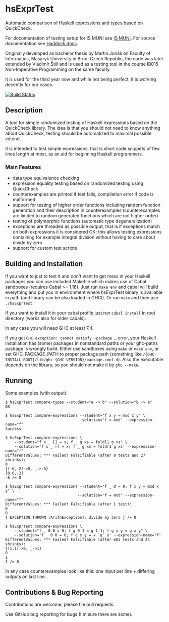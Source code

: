 hsExprTest
==========

Automatic comparison of Haskell expressions and types based on QuickCheck.

For documentation of testing setup for IS MUNI see 
[IS MUNI](https://github.com/vlstill/hsExprTest/blob/master/ISMUNI.md).
For source documentation see [Haddock docs](https://paradise.fi.muni.cz/~xstill/doc/hsExprTest/).

Originally developed as bachelor thesis by Martin Jonáš on Faculty of
Informatics, Masaryk University in Brno, Czech Republic, the code was later
extended by Vladimír Štill and is used as a testing tool in the course IB015
Non-Imperative Programming on the same faculty.

It is used for the third year now and while not being perfect, it is working
decently for our cases.

[![Build Status](https://travis-ci.org/vlstill/hsExprTest.svg?branch=master)](https://travis-ci.org/vlstill/hsExprTest)

## Description

A tool for simple randomized testing of Haskell expressions based on the
QuickCheck library. The idea is that you should not need to know anything about
QuickCheck, testing should be automatized to maximal possible extend.

It is intended to test simple expressions, that is short code snippets
of few lines length at most, as an aid for beginning Haskell programmers.

### Main Features

-   data type equivalence checking
-   expression equality testing based on randomized testing using QuickCheck
-   counterexamples are printed if test fails, compilation error if code is
    malformed
-   support for testing of higher order functions including random function
    generation and their description in counterexamples (counterexamples are
    limited to random generated functions which are not higher order)
-   testing of polymorphic functions (automatic type degeneralization)
-   exceptions are threaded as possible output, that is if exceptions match
    on both expressions it is considered OK; this allows testing expressions
    containing for example integral division without having to care about
    divide by zero
-   support for custom test scripts

## Building and Installation

If you want to just to test it and don't want to get mess in your Haskell
packages you can use included Makefile which makes use of Cabal sandboxes
(requires Cabal >= 1.18). Just run `make env` and cabal will build everything
and put you in environment where hsExprTest binary is available in path
(and library can be also loaded in GHCI). Or run `make` and then use
`./hsExprTest`.

If you want to install it in your cabal profile just run `cabal install`
in root directory (works also for older cabals).

In any case you will need GHC at least 7.4.

If you get `GHC exception: cannot satisfy -package …` error, your Haskell
installation has (some) packages in nonstandard paths or your ghc-paths
package is wrongly build. Either use sandboxes using `make` or `make env`,
or set GHC_PACKAGE_PATH to proper package path (something like 
`/{GHC-INSTALL-ROOT}/lib/ghc-{GHC-VERSION}/package.conf.d`). Also the executable
depends on the library, so you should not make it by `ghc --make`.

## Running

Some examples (with output):

    $ hsExprTest compare-types --student="a -> b" --solution="b -> a"
    OK

    $ hsExprTest compare-expressions --student="f x y = mod x y" \
                                    --solution='f = mod' --expression-name="f"
    Success

    $ hsExprTest compare-expressions \
        --student="f x _ [] = x; f _ g xs = foldl1 g xs" \
        --solution='f x _ [] = x; f _ g xs = foldr1 g xs' --expression-name="f"
    DifferentValues: *** Failed! Falsifiable (after 9 tests and 27 shrinks):
    0
    {(-6,-2)->0, _->-6}
    [0,0,-2]
    -6 /= 0

    $ hsExprTest compare-expressions --student="f _ 0 = 0; f x y = mod x y" \
                                    --solution='f = mod' --expression-name="f"
    DifferentValues: *** Failed! Falsifiable (after 1 test):
    0
    0
    { EXCEPTION THROWN (ArithException): divide by zero } /= 0

    $ hsExprTest compare-expressions \
        --student="f _ 0 0 = 0; f g 0 1 = g 1 1; f g x y = g x y" \
        --solution='f _ 0 0 = 0; f g x y = x `g` y' --expression-name="f"
    DifferentValues: *** Failed! Falsifiable (after 603 tests and 24 shrinks):
    {(1,1)->0, _->1}
    0
    1
    1 /= 0

In any case counterexamples look like this: one input per line + differing
outputs on last line.

## Contributions & Bug Reporting

Contributions are welcome, please file pull requests.

Use GitHub bug reporting for bugs (I'm sure there are some).
